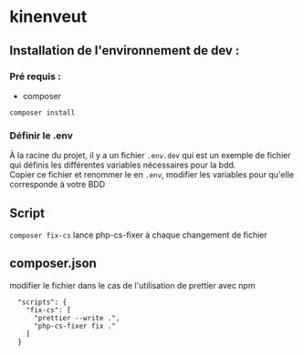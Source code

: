 # kinenveut

## Installation de l'environnement de dev :

### Pré requis :

- composer

`composer install`

### Définir le .env

À la racine du projet, il y a un fichier `.env.dev` qui est un exemple de fichier qui définis les différentes variables nécessaires pour la bdd. \
Copier ce fichier et renommer le en `.env`, modifier les variables pour qu'elle corresponde à votre BDD

## Script

`composer fix-cs` lance php-cs-fixer à chaque changement de fichier

## composer.json

modifier le fichier dans le cas de l'utilisation de prettier avec npm

```
  "scripts": {
    "fix-cs": [
      "prettier --write .",
      "php-cs-fixer fix ."
    ]
  }
```
